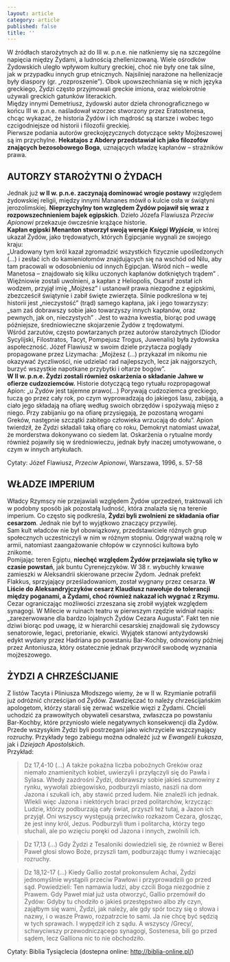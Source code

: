 ```yaml
---
layout: article
category: article
published: false
title: ''
---
```

W źródłach starożytnych aż do III w. p.n.e. nie natkniemy się na szczególne napięcia między Żydami, a ludnością zhellenizowaną. Wiele ośrodków Żydowskich uległo wpływom kultury greckiej, choć nie były one tak silne, jak w przypadku innych grup etnicznych. Najsilniej narażone na hellenizacje były diaspory (gr. „rozproszenie”). Obok upowszechniania się w nich języka greckiego, Żydzi często przyjmowali greckie imiona, oraz wielokrotnie używali greckich gatunków literackich.        
Między innymi Demetriusz, żydowski autor dzieła chronograficznego w końcu III w. p.n.e. naśladował wzorzec stworzony przez Eratostenesa, chcąc wykazać, że historia Żydów i ich mądrość są starsze i wobec tego czcigodniejsze od historii i filozofii greckiej.     
Pierwsze podania autorów greckojęzycznych dotyczące sekty Mojżeszowej są im przychylne. **Hekatajos z Abdery przedstawiał ich jako filozofów znających bezosobowego Boga**, uznających władzę kapłanów – strażników prawa.    

## AUTORZY STAROŻYTNI O ŻYDACH
Jednak już **w II w. p.n.e. zaczynają dominować wrogie postawy** względem żydowskiej religii, między innymi Mananes mówił o kulcie osła w świątyni jerozolimskiej. **Nieprzychylny ton względem Żydów pojawił się wraz z rozpowszechnieniem bajek egipskich**. Dzieło Józefa Flawiusza _Przeciw Apionowi_ przekazuje ówcześnie krążące historie.       
**Kapłan egipski Menanton stworzył swoją wersje _Księgi Wyjścia_**, w której ukazał Żydów, jako trędowatych, których Egipcjanie wygnali ze swojego kraju:    
„Uradowany tym król kazał zgromadzić wszystkich fizycznie upośledzonych (…) i zesłać ich do kamieniołomów znajdujących się na wschód od Nilu, aby tam pracowali w odosobnieniu od innych Egipcjan. Wśród nich – wedle Manetosa – znajdowało się kilku uczonych kapłanów dotkniętych trądem” .         
Więźniowie zostali uwolnieni, a kapłan z Heliopolis, Osarsif został ich wodzem, przyjął imię „Mojżesz” i ustanowił prawa niezgodne z egipskimi, zbezcześcił świątynie i zabił święte zwierzęta. Silnie podkreślona w tej historii jest „nieczystość” (trąd) samego kapłana, jak i jego towarzyszy: „sam zaś dobrawszy sobie jako towarzyszy innych kapłanów, oraz pewnych, jak on, nieczystych” . Jest to ważna kwestia, biorąc pod uwagę późniejsze, średniowieczne skojarzenie Żydów z trędowatymi.         
Wśród zarzutów, często powtarzanych przez autorów starożytnych (Diodor Sycylijski, Filostratos, Tacyt, Pompejusz Trogus, Juwenalis) była żydowska aspołeczność. Józef Flawiusz w swoim dziele przytacza poglądy propagowane przez Lizymacha: „Mojżesz (...) przykazał im nikomu nie okazywać życzliwości, nie udzielać rad najlepszych, lecz jak najgorszych, burzyć wszystkie napotkane przybytki i ołtarze bogów”.          
**W II w. p.n.e. Żydzi zostali również oskarżenia o składanie Jahwe w ofierze cudzoziemców.** Historie dotyczącą tego rytuału rozpropagował Apion: „u Żydów jest tajemne prawo(…) Porywają cudzoziemca greckiego, tuczą go przez cały rok, po czym wyprowadzają do jakiegoś lasu, zabijają, a ciało jego składają na ofiarę według swoich obrzędów i spożywają mięso z niego. Przy zabijaniu go na ofiarę przysięgają, że pozostaną wrogami Greków, następnie szczątki zabitego człowieka wrzucają do dołu”. Apion twierdził, że Żydzi składali taką ofiarę co roku, Demokryt natomiast uważał, że morderstwa dokonywano co siedem lat.       Oskarżenia o rytualne mordy również pojawiły się w średniowieczu, jednak były inaczej umotywowane, o czym w innych artykułach.       

Cytaty: Józef Flawiusz, _Przeciw Apionowi_, Warszawa, 1996, s. 57-58 

## WŁADZE IMPERIUM
Władcy Rzymscy nie przejawiali względem Żydów uprzedzeń, traktowali ich w podobny sposób jak pozostałą ludność, która znalazła się na terenie imperium. Co często się podkreśla, **Żydzi byli zwolnieni ze składania ofiar cesarzom**. Jednak nie był to wyjątkowo znaczący przywilej.       
Sam kult władców nie był obowiązkowy, przedstawiciele różnych grup społecznych uczestniczyli w nim w różnym stopniu. Odgrywał ważną rolę w armii, natomiast zaangażowanie chłopów w czynności kultowa było znikome.      
Pomijając teren Egiptu, **niechęć względem Żydów przejawiała się tylko w czasie powstań**, jak buntu Cyrenejczyków. W 38 r. wybuchły krwawe zamieszki w Aleksandrii skierowane przeciw Żydom. Jednak prefekt Flakkus, sprzyjający prześladowaniom, został wygnany przez cesarza. **W Liście do Aleksandryjczyków cesarz Klaudiusz nawołuje do tolerancji między poganami, a Żydami, choć również nakazał ich wygnać z Rzymu.** Cezar ograniczając możliwości zrzeszana się zrobił wyjątek względem synagogi. W Milecie w ruinach teatru w pierwszym rzędzie widniał napis: „zarezerwowane dla bardzo lojalnych Żydów Cezara Augusta”. Fakt ten nie dziwi biorąc pod uwagę, iż w hierarchii cesarskiej znajdowali się żydowscy senatorowie, legaci, pretorianie, ekwici. Wyjątek stanowi antyżydowski edykt wydany przez Hadriana po powstaniu Bar-Kochby, odnowiony później przez Antoniusza, który ostatecznie jednak przywrócił swobodę wyznania mojżeszowego.

## ŻYDZI A CHRZEŚCIJANIE
Z listów Tacyta i Pliniusza Młodszego wiemy, że w II w. Rzymianie potrafili już odróżnić chrześcijan od Żydów. Zawdzięczać to należy chrześcijańskim apologetom, którzy starali się zerwać wszelkie więzi z Żydami. Chcieli uchodzić za prawowitych obywateli cesarstwa, zwłaszcza po powstaniu Bar-Kochby, które przyniosło wiele negatywnych konsekwencji dla Żydów. Przede wszysykim Żydzi byli postrzegani jako wichrzyciele wszczynający rozruchy.     Przykłady tego zabiegu można odnaleźć już w _Ewangelii Łukasza_, jak i _Dziejach Apostolskich_.      
Przykład:       
> Dz 17,4-10 (…) A także pokaźna liczba pobożnych Greków oraz niemało znamienitych kobiet, uwierzyli i przyłączyli się do Pawła i Sylasa. Wtedy zazdrośni Żydzi, dobrawszy sobie jakieś szumowiny z rynku, wywołali zbiegowisko, podburzyli miasto, naszli na dom Jazona i szukali ich, aby stawić przed ludem. Nie znaleźli ich jednak. Wlekli więc Jazona i niektórych braci przed politarchów, krzycząc: Ludzie, którzy podburzają cały świat, przyszli też tutaj, a Jazon ich przyjął. Oni wszyscy występują przeciwko rozkazom Cezara, głosząc, że jest inny król, Jezus. Podburzyli tłum i politarcha, którzy tego słuchali, ale po wzięciu poręki od Jazona i innych, zwolnili ich.

> Dz 17,13 (...) Gdy Żydzi z Tesaloniki dowiedzieli się, że również w Berei Paweł głosi słowo Boże, przyszli tam, podburzając tłumy i wzniecając rozruchy.

> Dz 18,12-17 (...) Kiedy Gallio został prokonsulem Achai, Żydzi jednomyślnie wystąpili przeciw Pawłowi i przyprowadzili go przed sąd. Powiedzieli: Ten namawia ludzi, aby czcili Boga niezgodnie z Prawem. Gdy Paweł miał już usta otworzyć, Gallio przemówił do Żydów: Gdyby tu chodziło o jakieś przestępstwo albo zły czyn, zająłbym się wami, Żydzi, jak należy, ale gdy spór toczy się o słowa i nazwy, i o wasze Prawo, rozpatrzcie to sami. Ja nie chcę być sędzią w tych sprawach. I wypędził ich z sądu. A wszyscy /Grecy/, schwyciwszy przewodniczącego synagogi, Sostenesa, bili go przed sądem, lecz Galliona nic to nie obchodziło.      

Cytaty: Biblia Tysiąclecia (dostepna online: http://biblia-online.pl/)





